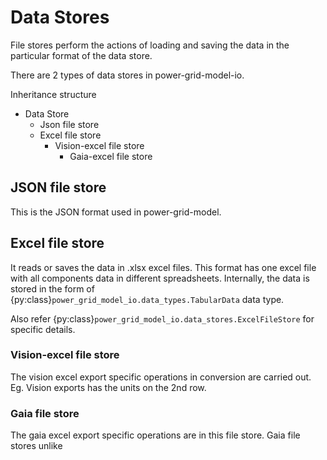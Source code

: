 

# Data Stores

File stores perform the actions of loading and saving the data in the particular format of the data store.

There are 2 types of data stores in power-grid-model-io. 

Inheritance structure

- Data Store
  - Json file store
  - Excel file store
    - Vision-excel file store
      - Gaia-excel file store

## JSON file store

This is the JSON format used in power-grid-model.

## Excel file store

It reads or saves the data in .xlsx excel files.
This format has one excel file with all components data in different spreadsheets.
Internally, the data is stored in the form of {py:class}`power_grid_model_io.data_types.TabularData` data type.

Also refer {py:class}`power_grid_model_io.data_stores.ExcelFileStore` for specific details.

### Vision-excel file store

The vision excel export specific operations in conversion  are carried out.
Eg. Vision exports has the units on the 2nd row.

### Gaia file store

The gaia excel export specific operations are in this file store.
Gaia file stores unlike